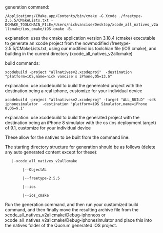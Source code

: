 generation command:

`/Applications/CMake.app/Contents/bin/cmake -G Xcode ./freetype-2.5.5/CMakeLists.txt -DCMAKE_TOOLCHAIN_FILE=/Users/nickvancise/Desktop/xcode_all_natives_v2allcmake/ios_cmake/iOS.cmake -B.`

explanation:
uses the cmake application version 3.18.4 (cmake) executable to generate an xcode project from the nowmodified /freetype-2.5.5/CMakeLists.txt, using our modified ios toolchian file (iOS.cmake), and building in the current directory (xcode_all_natives_v2allcmake)


build commands:

`xcodebuild -project "allnativesv2.xcodeproj"  -destination "platform=iOS,name=nick vancise's iPhone,OS=13.6"`

explanation:
use xcodebuild to build the genereated project with the destination being a real iphone, customize for your individual device


`xcodebuild -project "allnativesv2.xcodeproj" -target "ALL_BUILD" -sdk iphonesimulator  -destination 'platform=iOS Simulator,name=iPhone 8,OS=9.1'`

explanation:
use xcodebuild to build the generated project with the destination being an iPhone 8 simulator with the os (ios deployment target) of 9.1,
customize for your individual device


These allow for the natives to be built from the command line.

The starting directory structure for generation should be as follows (delete any auto generated content except for these):

       |-xcode_all_natives_v2allcmake
   
            |--ObjectAL
    
            |--freetype-2.5.5
    
            |--ios
    
            |--ios_cmake

Run the generation command, and then run your customized build command, and then finally move the
resulting archive file from the xcode_all_natives_v2allcmake/Debug-iphoneos or
xcode_all_natives_v2allcmake/Debug-iphonesimulator and place this into the natives folder of
the Quorum generated iOS project.


